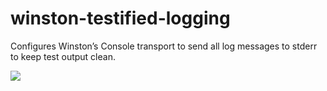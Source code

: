 # winston-testified-logging

Configures Winston’s Console transport to send all log messages to stderr to
keep test output clean.

<img src="https://travis-ci.org/prometheas/winston-testified-console.svg?branch=master"/>
